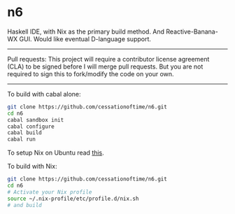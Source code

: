 n6
=====

Haskell IDE, with Nix as the primary build method. And Reactive-Banana-WX GUI. Would like eventual D-language support.

---

Pull requests: This project will require a contributor license agreement (CLA) to be signed before I will merge pull requests.  But you are not required to sign this to fork/modify the code on your own.

---

To build with cabal alone:

```bash
git clone https://github.com/cessationoftime/n6.git
cd n6
cabal sandbox init
cabal configure
cabal build
cabal run
```

To setup Nix on Ubuntu read [this](https://www.domenkozar.com/2014/01/02/getting-started-with-nix-package-manager/).


To build with Nix:

```bash
git clone https://github.com/cessationoftime/n6.git
cd n6
# Activate your Nix profile
source ~/.nix-profile/etc/profile.d/nix.sh
# and build

```

